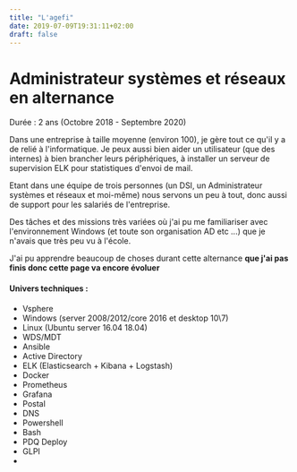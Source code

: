 ```yaml
---
title: "L'agefi"
date: 2019-07-09T19:31:11+02:00
draft: false
---
```


# Administrateur systèmes et réseaux en alternance

Durée : 2 ans (Octobre 2018 - Septembre 2020)

Dans une entreprise à taille moyenne (environ 100), je gère tout ce qu'il y a de relié à l'informatique. Je peux aussi bien aider un utilisateur (que des internes) à bien brancher leurs périphériques, à installer un serveur de supervision ELK pour statistiques d'envoi de mail.

Etant dans une équipe de trois personnes (un DSI, un Administrateur systèmes et réseaux et moi-même) nous servons un peu à tout, donc aussi de support pour les salariés de l'entreprise.

Des tâches et des missions très variées où j'ai pu me familiariser avec l'environnement Windows (et toute son organisation AD etc ...) que je n'avais que très peu vu à l'école.

J'ai pu apprendre beaucoup de choses durant cette alternance **que j'ai pas finis donc cette page va encore évoluer**

#### Univers techniques :
* Vsphere
* Windows (server 2008/2012/core 2016 et desktop 10\7)
* Linux (Ubuntu server 16.04 18.04)
* WDS/MDT
* Ansible
* Active Directory
* ELK (Elasticsearch + Kibana + Logstash)
* Docker
* Prometheus
* Grafana
* Postal
* DNS
* Powershell
* Bash
* PDQ Deploy
* GLPI
* 
